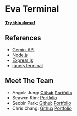 # Eva Terminal

[**Try this demo!**](https://eva-terminal-demo.onrender.com/)



## References
* [Gemini API](https://ai.google.dev/)
* [Node.js](https://nodejs.org/)
* [Express.js](https://expressjs.com/)
* [jquery.terminal](https://github.com/jcubic/jquery.terminal)

##
## Meet The Team
* Angela Jung: [Github](https://github.com/jjekak) [Portfolio](https://angelajung.cargo.site/)
* Seawon Kim: [Portfolio](https://c1portfolio.cargo.site/)
* Seobin Park: [Github](https://github.com/bunnybini) [Portfolio](https://binibunny.com/)
* Chris Chang: [Github]() [Portfolio](https://chrisc.bio/)
